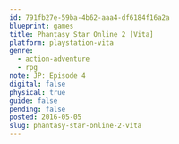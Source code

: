 ```yaml
---
id: 791fb27e-59ba-4b62-aaa4-df6184f16a2a
blueprint: games
title: Phantasy Star Online 2 [Vita]
platform: playstation-vita
genre:
  - action-adventure
  - rpg
note: JP: Episode 4
digital: false
physical: true
guide: false
pending: false
posted: 2016-05-05
slug: phantasy-star-online-2-vita
---
```

